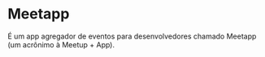 # Meetapp
É um app agregador de eventos para desenvolvedores chamado Meetapp (um acrônimo à Meetup + App).
